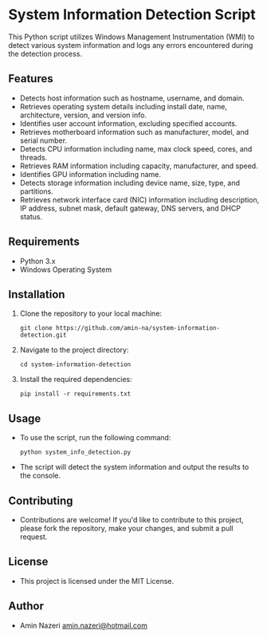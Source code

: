 # System Information Detection Script

This Python script utilizes Windows Management Instrumentation (WMI) to detect various system information and logs any errors encountered during the detection process.

## Features

- Detects host information such as hostname, username, and domain.
- Retrieves operating system details including install date, name, architecture, version, and version info.
- Identifies user account information, excluding specified accounts.
- Retrieves motherboard information such as manufacturer, model, and serial number.
- Detects CPU information including name, max clock speed, cores, and threads.
- Retrieves RAM information including capacity, manufacturer, and speed.
- Identifies GPU information including name.
- Detects storage information including device name, size, type, and partitions.
- Retrieves network interface card (NIC) information including description, IP address, subnet mask, default gateway, DNS servers, and DHCP status.

## Requirements

- Python 3.x
- Windows Operating System

## Installation

1. Clone the repository to your local machine:
   ```
   git clone https://github.com/amin-na/system-information-detection.git
   ```

2. Navigate to the project directory:
   ```
   cd system-information-detection
   ```

3. Install the required dependencies:
   ```
   pip install -r requirements.txt
   ```

## Usage

- To use the script, run the following command:
   ```
   python system_info_detection.py
   ```
- The script will detect the system information and output the results to the console.

## Contributing

- Contributions are welcome! If you'd like to contribute to this project, please fork the repository, make your changes, and submit a pull request.

## License

- This project is licensed under the MIT License.

## Author

- Amin Nazeri <amin.nazeri@hotmail.com>

